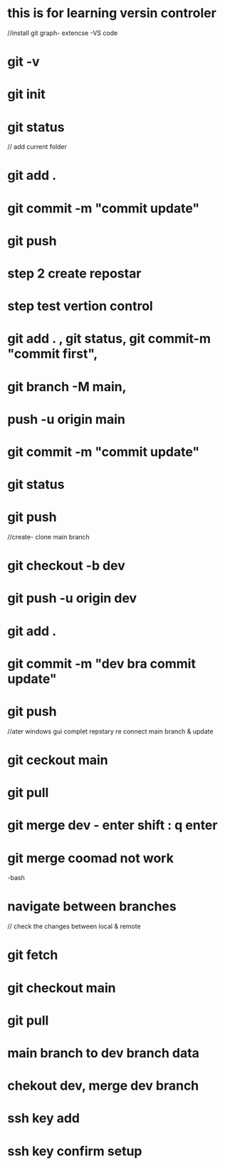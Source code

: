 # this is for learning versin controler
//install git graph- extencse -VS code
 # git -v
 # git init
 # git status
 
// add current folder
 # git add . 

 # git commit -m "commit update"
 # git push 

# step 2 create repostar
# step test vertion control


# git add . , git status, git commit-m "commit first", 
# git branch -M main,
# push -u origin main

# git commit -m "commit update"
# git status 
# git push

//create- clone main branch
# git checkout -b dev   
# git push -u origin dev

# git add . 
# git commit -m "dev bra commit update"
# git push 

//ater windows gui complet repstary  re connect main branch & update
# git ceckout main
# git pull
# git merge dev - enter   shift : q  enter

# git merge coomad not work
-bash
# navigate between branches
// check the changes between local & remote 
# git fetch
# git checkout main
# git pull

# main branch to dev branch data
# chekout dev, merge dev branch

# ssh key add
# ssh key confirm setup

